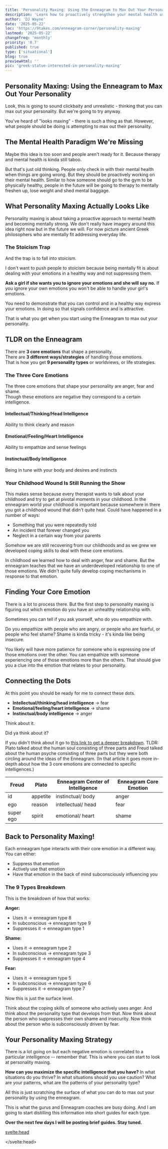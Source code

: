 ```yaml
---
title: 'Personality Maxing: Using the Enneagram to Max Out Your Personality'
description: 'Learn how to proactively strengthen your mental health using the Enneagram. Discover your core emotion, maximize your intelligence type, and build personality gains like hitting the gym.'
author: 'DJ Wayne'
date: '2025-05-22'
loc: 'https://9takes.com/enneagram-corner/personality-maxing'
lastmod: '2025-05-22'
changefreq: 'monthly'
priority: '0.7'
published: true
type: ['situational']
blog: true
previewHtml: ''
pic: 'greek-statue-interested-in-personality-maxing'
---
```


<!-- How do you expect to get the most out of yourself if you aren't aware of your patterns?

How do you expect to come off as a charming and likeable guy or gal if you cannot read people.

visualize it
falsify it
can no one else say it

https://chatgpt.com/c/682f690e-006c-8011-9fac-9d5191eaaf65
https://claude.ai/chat/40b2847c-86db-45e6-b4eb-3edd4996802d -->

<article class="prose prose-lg max-w-4xl mx-auto px-6 py-8">

<h1 class="text-4xl font-bold text-neutral-900 mb-8">Personality Maxing: Using the Enneagram to Max Out Your Personality</h1>

<div class="bg-primary-100 border-l-4 border-primary-600 p-6 rounded-lg mb-8">
Look, this is going to sound clickbaity and unrealistic - thinking that you can max out your personality. But we're going to try anyway.
</div>

<p>You've heard of "looks maxing" - there is such a thing as that. However, what people should be doing is attempting to max out their personality.</p>

<h2 class="text-3xl font-semibold text-neutral-900 mt-8 mb-4">The Mental Health Paradigm We're Missing</h2>

<p>Maybe this idea is too soon and people aren't ready for it. Because therapy and mental health is kinda still taboo.</p>

<p>But that's just old thinking. People only check in with their mental health when things are going wrong. But they should be proactively working on their mental health. Similar to how someone should go to the gym to be physically healthy, people in the future will be going to therapy to <span class="bg-warning-100 px-2 py-1 rounded font-semibold">mentally freshen up, lose weight and shed mental baggage</span>.</p>

<h2 class="text-3xl font-semibold text-neutral-900 mt-8 mb-4">What Personality Maxing Actually Looks Like</h2>

<p>Personality maxing is about taking a proactive approach to mental health and becoming mentally strong. We don't really have imagery around this idea right now but in the future we will. For now picture <span class="bg-warning-100 px-2 py-1 rounded font-semibold">ancient Greek philosophers who are mentally fit addressing everyday life</span>.</p>

<h3 class="text-2xl font-semibold text-neutral-800 mt-6 mb-3">The Stoicism Trap</h3>

<p>And the trap is to fall into stoicism.</p>

<p>I don't want to push people to stoicism because being mentally fit is about dealing with your emotions in a healthy way and not suppressing them.</p>

<div class="bg-warning-50 border border-warning-200 border-l-4 border-l-warning-500 p-4 rounded-lg my-6">
<strong>Ask a girl if she wants you to ignore your emotions and she will say no.</strong> If you ignore your own emotions you won't be able to handle your girl's emotions.
</div>

<p>You need to demonstrate that you can control and in a healthy way express your emotions. In doing so that signals confidence and is attractive.</p>

<p>That is what you get when you start using the Enneagram to max out your personality.</p>

<h2 class="text-3xl font-semibold text-neutral-900 mt-8 mb-4">TLDR on the Enneagram</h2>

<p>There are <strong>3 core emotions</strong> that shape a personality.<br>
There are <strong>3 different ways/strategies</strong> of handling those emotions.<br>
That is how you get <strong>9 personality types</strong> or worldviews, or life strategies.</p>

<h3 class="text-2xl font-semibold text-neutral-800 mt-6 mb-3">The Three Core Emotions</h3>

<p>The three core emotions that shape your personality are <span class="bg-warning-100 px-2 py-1 rounded font-semibold">anger, fear and shame</span>.<br>
Though these emotions are negative they correspond to a certain intelligence.</p>

<div class="grid grid-cols-1 md:grid-cols-3 gap-6 my-8">
    <div class="bg-neutral-50 border border-neutral-200 rounded-lg p-6 text-center">
        <h4 class="font-semibold text-neutral-800 mb-3">Intellectual/Thinking/Head Intelligence</h4>
        <p class="text-neutral-600">Ability to think clearly and reason</p>
    </div>
    <div class="bg-neutral-50 border border-neutral-200 rounded-lg p-6 text-center">
        <h4 class="font-semibold text-neutral-800 mb-3">Emotional/Feeling/Heart Intelligence</h4>
        <p class="text-neutral-600">Ability to empathize and sense feelings</p>
    </div>
    <div class="bg-neutral-50 border border-neutral-200 rounded-lg p-6 text-center">
        <h4 class="font-semibold text-neutral-800 mb-3">Instinctual/Body Intelligence</h4>
        <p class="text-neutral-600">Being in tune with your body and desires and instincts</p>
    </div>
</div>

<h3 class="text-2xl font-semibold text-neutral-800 mt-6 mb-3">Your Childhood Wound Is Still Running the Show</h3>

<p>This makes sense because every therapist wants to talk about your childhood and try to get at pivotal moments in your childhood. In the enneagram world your childhood is important because somewhere in there you got a childhood wound that didn't quite heal. Could have happened in a number of ways:</p>

<ul class="list-disc pl-6 my-4">
<li>Something that you were repeatedly told</li>
<li>An incident that forever changed you</li>
<li>Neglect in a certain way from your parents</li>
</ul>

<p>Somehow we are still recovering from our childhoods and as we grew we developed coping skills to deal with these core emotions.</p>

<p>In childhood we learned how to deal with anger, fear and shame. But the enneagram teaches that we have an <span class="bg-warning-100 px-2 py-1 rounded font-semibold">underdeveloped relationship to one of those emotions</span>. We didn't quite fully develop coping mechanisms in response to that emotion.</p>

<h2 class="text-3xl font-semibold text-neutral-900 mt-8 mb-4">Finding Your Core Emotion</h2>

<p>There is a lot to process there. But the first step to personality maxing is figuring out which emotion do you have an unhealthy relationship with.</p>

<p>Sometimes you can tell if you ask yourself, who do you empathize with.</p>

<p>Do you empathize with people who are angry, or people who are fearful, or people who feel shame? Shame is kinda tricky - it's kinda like being insecure.</p>

<p>You likely will have more patience for someone who is expressing one of those emotions over the other. You can empathize with someone experiencing one of those emotions more than the others. That should give you a clue into the emotion that relates to your personality.</p>

<h2 class="text-3xl font-semibold text-neutral-900 mt-8 mb-4">Connecting the Dots</h2>

<p>At this point you should be ready for me to connect these dots.</p>

<ul class="list-disc pl-6 my-4">
<li><strong>Intellectual/thinking/head intelligence</strong> → fear</li>
<li><strong>Emotional/feeling/heart intelligence</strong> → shame</li>
<li><strong>Instinctual/body intelligence</strong> → anger</li>
</ul>

<p>Think about it.</p>

<div class="bg-neutral-100 border-l-4 border-neutral-500 p-6 text-center text-xl font-bold rounded-lg my-8">
Did ya think about it?
</div>

<p>If you didn't think about it go to <a href="https://9takes.com/enneagram-corner/philosophy-psychology-and-the-enneagram" class="text-primary-700 hover:text-primary-800 underline">this link to get a deeper breakdown</a>. TLDR: Plato talked about the human soul consisting of three parts and Freud talked about the human psyche consisting of three parts but they were both circling around the ideas of the Enneagram. (In that article it goes more in-depth about how the 3 core emotions are connected to specific intelligences.)</p>

<div class="overflow-x-auto my-8">
<table class="w-full border-collapse bg-white rounded-lg shadow-md overflow-hidden">
<thead>
<tr class="bg-neutral-600 text-white">
<th class="p-4 text-left font-semibold">Freud</th>
<th class="p-4 text-left font-semibold">Plato</th>
<th class="p-4 text-left font-semibold">Enneagram Center of Intelligence</th>
<th class="p-4 text-left font-semibold">Enneagram Core Emotion</th>
</tr>
</thead>
<tbody>
<tr class="border-b border-neutral-200">
<td class="p-4">id</td>
<td class="p-4">appetite</td>
<td class="p-4">instinctual/ body</td>
<td class="p-4">anger</td>
</tr>
<tr class="border-b border-neutral-200">
<td class="p-4">ego</td>
<td class="p-4">reason</td>
<td class="p-4">intellectual/ head</td>
<td class="p-4">fear</td>
</tr>
<tr>
<td class="p-4">super ego</td>
<td class="p-4">spirit</td>
<td class="p-4">emotional/ heart</td>
<td class="p-4">shame</td>
</tr>
</tbody>
</table>
</div>

<h2 class="text-3xl font-semibold text-neutral-900 mt-8 mb-4">Back to Personality Maxing!</h2>

<p>Each enneagram type interacts with their core emotion in a different way. You can either:</p>

<ul class="list-disc pl-6 my-4">
<li>Suppress that emotion</li>
<li>Actively use that emotion</li>
<li>Have that emotion in the back of mind subconsciously influencing you</li>
</ul>

<h3 class="text-2xl font-semibold text-neutral-800 mt-6 mb-3">The 9 Types Breakdown</h3>

<div class="bg-neutral-50 p-6 rounded-lg my-8">
<p class="mb-6">This is the breakdown of how that works:</p>

<div class="mb-6 p-4 bg-white border-l-4 border-error-500 rounded-lg">
<strong class="text-error-700">Anger:</strong>
<ul class="list-disc pl-6 mt-2">
<li>Uses it → enneagram type 8</li>
<li>In subconscious → enneagram type 9</li>
<li>Suppresses it → enneagram type 1</li>
</ul>
</div>

<div class="mb-6 p-4 bg-white border-l-4 border-warning-500 rounded-lg">
<strong class="text-warning-700">Shame:</strong>
<ul class="list-disc pl-6 mt-2">
<li>Uses it → enneagram type 2</li>
<li>In subconscious → enneagram type 3</li>
<li>Suppresses it → enneagram type 4</li>
</ul>
</div>

<div class="mb-6 p-4 bg-white border-l-4 border-info-500 rounded-lg">
<strong class="text-info-700">Fear:</strong>
<ul class="list-disc pl-6 mt-2">
<li>Uses it → enneagram type 5</li>
<li>In subconscious → enneagram type 6</li>
<li>Suppresses it → enneagram type 7</li>
</ul>
</div>
</div>

<p>Now this is just the surface level.</p>

<p>Think about the coping skills of someone who actively uses anger. And think about the personality type that develops from that. Now think about the person who suppresses their own shame and insecurity. Now think about the person who is subconsciously driven by fear.</p>

<h2 class="text-3xl font-semibold text-neutral-900 mt-8 mb-4">Your Personality Maxing Strategy</h2>

<p>There is a lot going on but each negative emotion is correlated to a particular intelligence -- remember that. This is where you can start to look at personality maxing.</p>

<div class="bg-warning-50 border border-warning-200 border-l-4 border-l-warning-500 p-4 rounded-lg my-6">
<strong>How can you maximize the specific intelligence that you have?</strong> In what situations do you thrive? In what situations should you use caution? What are your patterns, what are the patterns of your personality type?
</div>

<p>All this is just scratching the surface of what you can do to max out your personality by using the enneagram.</p>

<p>This is what the gurus and Enneagram coaches are busy doing. And I am going to start distilling this information into short guides for each type.</p>

<div class="bg-primary-600 text-white p-6 rounded-lg text-center my-8">
<strong class="text-lg">Over the next few days I will be posting brief guides. Stay tuned.</strong>
</div>

</article>

<svelte:head>

<script type="application/ld+json">
{
  "@context": "http://schema.org",
  "@graph": [
    {
      "@type": "Article",
      "articleBody": "This comprehensive guide explores the concept of 'personality maxing' - using the Enneagram to proactively strengthen mental health and maximize personality potential. The article explains how the three core emotions (anger, fear, shame) correspond to three types of intelligence, and how understanding your Enneagram type can help you develop targeted strategies for mental fitness. It challenges the outdated approach of only addressing mental health when problems arise, advocating instead for a gym-like approach to psychological development.",
      "creator": {
        "@type": "Person",
        "name": "DJ Wayne",
        "sameAs": [
          "https://www.instagram.com/djwayne3/",
          "https://www.youtube.com/@djwayne3",
          "https://www.linkedin.com/in/davidtwayne/",
          "https://twitter.com/djwayne3"
        ]
      },
      "author": {
        "@type": "Person",
        "name": "DJ Wayne",
        "sameAs": [
          "https://www.instagram.com/djwayne3/",
          "https://www.youtube.com/@djwayne3",
          "https://www.linkedin.com/in/davidtwayne/",
          "https://twitter.com/djwayne3"
        ]
      },
      "dateModified": {
        "@type": "Date",
        "@value": "2025-05-22"
      },
      "datePublished": {
        "@type": "Date",
        "@value": "2025-05-22"
      },
      "description": "Learn how to proactively strengthen your mental health using the Enneagram. Discover your core emotion, maximize your intelligence type, and build personality gains like hitting the gym.",
      "headline": "Personality Maxing: Using the Enneagram to Max Out Your Personality",
      "image": {
        "@type": "ImageObject",
        "height": 900,
        "url": "https://9takes.com/blogs/greek-statue-interested-in-personality-maxing.webp",
        "width": 900
      },
      "mainEntityOfPage": {
        "@id": "https://9takes.com/enneagram-corner/personality-maxing",
        "@type": "WebPage"
      },
      "publisher": {
        "@type": "Organization",
        "name": "9takes",
        "logo": {
          "@type": "ImageObject",
          "url": "https://9takes.com/brand/aero.png"
        },
        "sameAs": [
          "https://www.instagram.com/9takesdotcom/",
          "https://twitter.com/9takesdotcom"
        ]
      }
    },
    {
      "@type": "FAQPage",
      "mainEntity": [
        {
          "@type": "Question",
          "acceptedAnswer": {
            "@type": "Answer",
            "text": "Personality maxing is the proactive approach to strengthening your mental health and maximizing your personality potential using the Enneagram. Instead of only addressing mental health when problems arise, it's like going to the gym for your mind - building psychological strength, emotional intelligence, and self-awareness before you need it."
          },
          "name": "What is personality maxing and how does it work?"
        },
        {
          "@type": "Question",
          "acceptedAnswer": {
            "@type": "Answer",
            "text": "The three core emotions are anger, fear, and shame. Each corresponds to a specific intelligence: anger connects to instinctual/body intelligence, fear to intellectual/head intelligence, and shame to emotional/heart intelligence. Understanding which emotion you have an underdeveloped relationship with helps identify your Enneagram type and growth opportunities."
          },
          "name": "What are the three core emotions in the Enneagram and how do they relate to intelligence?"
        },
        {
          "@type": "Question",
          "acceptedAnswer": {
            "@type": "Answer",
            "text": "Ask yourself who you empathize with most: people who are angry, fearful, or experiencing shame (insecurity). You'll likely have more patience for someone expressing one of these emotions over the others. This indicates which core emotion relates to your personality type and represents your area for growth."
          },
          "name": "How can I identify my core emotion and Enneagram type?"
        },
        {
          "@type": "Question",
          "acceptedAnswer": {
            "@type": "Answer",
            "text": "No, personality maxing specifically avoids the stoicism trap. While stoicism suppresses emotions, healthy personality maxing is about learning to control and express emotions in healthy ways. This builds genuine confidence and emotional intelligence rather than emotional numbness."
          },
          "name": "Is personality maxing the same as becoming stoic?"
        },
        {
          "@type": "Question",
          "acceptedAnswer": {
            "@type": "Answer",
            "text": "Each type interacts with their core emotion differently - they either actively use it, keep it subconscious, or suppress it. For example, with anger: Type 8 uses it actively, Type 9 keeps it subconscious, and Type 1 suppresses it. Understanding your pattern helps you develop targeted strategies for growth."
          },
          "name": "How do the 9 Enneagram types handle their core emotions differently?"
        }
      ]
    }
  ]
}
</script>

</svelte:head>
